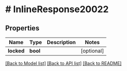 # # InlineResponse20022

## Properties

Name | Type | Description | Notes
------------ | ------------- | ------------- | -------------
**locked** | **bool** |  | [optional]

[[Back to Model list]](../../README.md#models) [[Back to API list]](../../README.md#endpoints) [[Back to README]](../../README.md)
